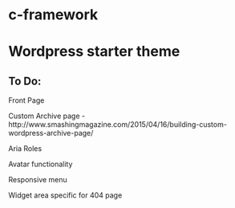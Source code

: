 # c-framework
<h1>Wordpress starter theme</h1>

<h2>To Do:</h2>

<p>Front Page</p>
<p>Custom Archive page - http://www.smashingmagazine.com/2015/04/16/building-custom-wordpress-archive-page/</p>
<p>Aria Roles</p>
<p>Avatar functionality</p>
<p>Responsive menu</p>
<p>Widget area specific for 404 page</p>
